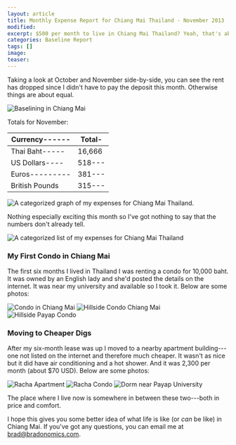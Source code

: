```yaml
---
layout: article
title: Monthly Expense Report for Chiang Mai Thailand - November 2013
modified:
excerpt: $500 per month to live in Chiang Mai Thailand? Yeah, that's about right. Click here to see the details.
categories: Baseline Report
tags: []
image:
teaser:
---
```


Taking a look at October and November side-by-side, you can see the rent has dropped since I didn't have to pay the deposit this month. Otherwise things are about equal.

![Baselining in Chiang Mai](http://bradonomics.com/baseline-report-november-2013/Average-Expense-Chiang-Mai-Nov-13.jpg)

Totals for November:

|Currency------|Total-|
|--------------|------|
|Thai Baht-----|16,666|
|US Dollars----|518---|
|Euros---------|381---|
|British Pounds|315---|

![A categorized graph of my expenses for Chiang Mai Thailand.](http://bradonomics.com/baseline-report-november-2013/Chiang-Mai-Spending-Graph-Nov-2013.jpg)

Nothing especially exciting this month so I've got nothing to say that the numbers don't already tell.

![A categorized list of my expenses for Chiang Mai Thailand](http://bradonomics.com/baseline-report-november-2013/Chiang-Mai-Spending-Category-List-Nov-2013.jpg)

### My First Condo in Chiang Mai

The first six months I lived in Thailand I was renting a condo for 10,000 baht. It was owned by an English lady and she'd posted the details on the internet. It was near my university and available so I took it. Below are some photos:

![Condo in Chiang Mai](http://bradonomics.com/baseline-report-november-2013/Hillside-Condo-1.jpg)
![Hillside Condo Chiang Mai](http://bradonomics.com/baseline-report-november-2013/Hillside-Condo-2.jpg)
![Hillside Payap Condo](http://bradonomics.com/baseline-report-november-2013/Hillside-Condo-3.jpg)

### Moving to Cheaper Digs

After my six-month lease was up I moved to a nearby apartment building---one not listed on the internet and therefore much cheaper. It wasn't as nice but it did have air conditioning and a hot shower. And it was 2,300 per month (about $70 USD). Below are some photos:

![Racha Apartment](http://bradonomics.com/baseline-report-november-2013/Racha-1.jpg)
![Racha Condo](http://bradonomics.com/baseline-report-november-2013/Racha-2.jpg)
![Dorm near Payap University](http://bradonomics.com/baseline-report-november-2013/Racha-3.jpg)

The place where I live now is somewhere in between these two---both in price and comfort.

I hope this gives you some better idea of what life is like (or _can_ be like) in Chiang Mai. If you've got any questions, you can email me at [brad@bradonomics.com](mailto:brad@bradonomics.com).